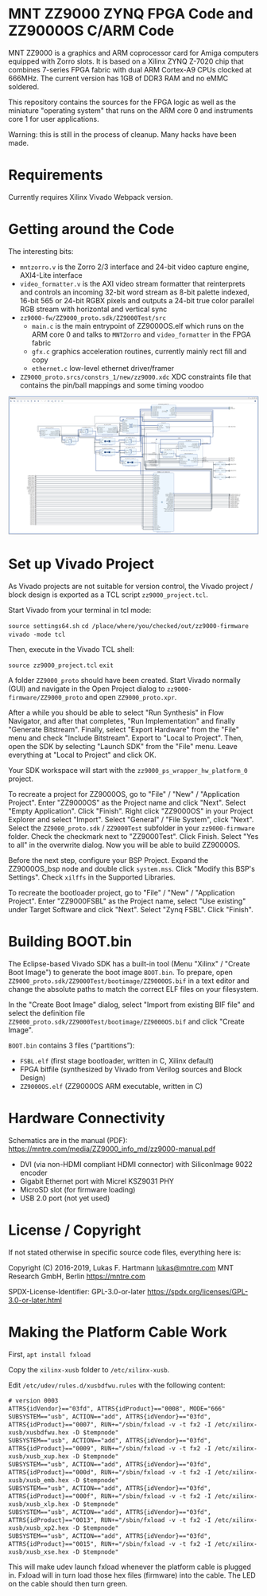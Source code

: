 # MNT ZZ9000 ZYNQ FPGA Code and ZZ9000OS C/ARM Code

MNT ZZ9000 is a graphics and ARM coprocessor card for Amiga computers equipped with Zorro slots. It is based on a Xilinx ZYNQ Z-7020 chip that combines 7-series FPGA fabric with dual ARM Cortex-A9 CPUs clocked at 666MHz. The current version has 1GB of DDR3 RAM and no eMMC soldered.

This repository contains the sources for the FPGA logic as well as the miniature "operating system" that runs on the ARM core 0 and instruments core 1 for user applications.

Warning: this is still in the process of cleanup. Many hacks have been made.

# Requirements

Currently requires Xilinx Vivado Webpack version.

# Getting around the Code

The interesting bits:

- `mntzorro.v` is the Zorro 2/3 interface and 24-bit video capture engine, AXI4-Lite interface
- `video_formatter.v` is the AXI video stream formatter that reinterprets and controls an incoming 32-bit word stream as 8-bit palette indexed, 16-bit 565 or 24-bit RGBX pixels and outputs a 24-bit true color parallel RGB stream with horizontal and vertical sync
- `zz9000-fw/ZZ9000_proto.sdk/ZZ9000Test/src`
  - `main.c` is the main entrypoint of ZZ9000OS.elf which runs on the ARM core 0 and talks to `MNTZorro` and `video_formatter` in the FPGA fabric
  - `gfx.c` graphics acceleration routines, currently mainly rect fill and copy
  - `ethernet.c` low-level ethernet driver/framer
- `ZZ9000_proto.srcs/constrs_1/new/zz9000.xdc` XDC constraints file that contains the pin/ball mappings and some timing voodoo

![ZZ9000 Block Design](gfx/zz9000-bd.png?raw=true "ZZ9000 Block Design")

# Set up Vivado Project

As Vivado projects are not suitable for version control, the Vivado project / block design is exported as a TCL script `zz9000_project.tcl`.

Start Vivado from your terminal in tcl mode:

`source settings64.sh`
`cd /place/where/you/checked/out/zz9000-firmware`
`vivado -mode tcl`

Then, execute in the Vivado TCL shell:

`source zz9000_project.tcl`
`exit`

A folder `ZZ9000_proto` should have been created. Start Vivado normally (GUI) and navigate in the Open Project dialog to `zz9000-firmware/ZZ9000_proto` and open `ZZ9000_proto.xpr`. 

After a while you should be able to select "Run Synthesis" in Flow Navigator, and after that completes, "Run Implementation" and finally "Generate Bitstream". Finally, select "Export Hardware" from the "File" menu and check "Include Bitstream". Export to "Local to Project". Then, open the SDK by selecting "Launch SDK" from the "File" menu. Leave everything at "Local to Project" and click OK.

Your SDK workspace will start with the `zz9000_ps_wrapper_hw_platform_0` project.

To recreate a project for ZZ9000OS, go to "File" / "New" / "Application Project". Enter "ZZ9000OS" as the Project name and click "Next". Select "Empty Application". Click "Finish". Right click "ZZ9000OS" in your Project Explorer and select "Import". Select "General" / "File System", click "Next". Select the `ZZ9000_proto.sdk` / `ZZ9000Test` subfolder in your `zz9000-firmware` folder. Check the checkmark next to "ZZ9000Test". Click Finish. Select "Yes to all" in the overwrite dialog. Now you will be able to build ZZ9000OS.

Before the next step, configure your BSP Project. Expand the ZZ9000OS_bsp node and double click `system.mss`. Click "Modify this BSP's Settings". Check `xilffs` in the Supported Libraries.

To recreate the bootloader project, go to "File" / "New" / "Application Project". Enter "ZZ9000FSBL" as the Project name, select "Use existing" under Target Software and click "Next". Select "Zynq FSBL". Click "Finish".

# Building BOOT.bin

The Eclipse-based Vivado SDK has a built-in tool (Menu "Xilinx" / "Create Boot Image") to generate the boot image `BOOT.bin`. To prepare, open `ZZ9000_proto.sdk/ZZ9000Test/bootimage/ZZ9000OS.bif` in a text editor and change the absolute paths to match the correct ELF files on your filesystem.

In the "Create Boot Image" dialog, select "Import from existing BIF file" and select the definition file `ZZ9000_proto.sdk/ZZ9000Test/bootimage/ZZ9000OS.bif` and click "Create Image".

`BOOT.bin` contains 3 files (“partitions”):

- `FSBL.elf` (first stage bootloader, written in C, Xilinx default)
- FPGA bitfile (synthesized by Vivado from Verilog sources and Block Design)
- `ZZ9000OS.elf` (ZZ9000OS ARM executable, written in C)

# Hardware Connectivity

Schematics are in the manual (PDF): https://mntre.com/media/ZZ9000_info_md/zz9000-manual.pdf

- DVI (via non-HDMI compliant HDMI connector) with SiliconImage 9022 encoder
- Gigabit Ethernet port with Micrel KSZ9031 PHY
- MicroSD slot (for firmware loading)
- USB 2.0 port (not yet used)

# License / Copyright

If not stated otherwise in specific source code files, everything here is:

Copyright (C) 2016-2019, Lukas F. Hartmann <lukas@mntre.com>
MNT Research GmbH, Berlin
https://mntre.com

SPDX-License-Identifier: GPL-3.0-or-later
https://spdx.org/licenses/GPL-3.0-or-later.html

# Making the Platform Cable Work

First, `apt install fxload`

Copy the `xilinx-xusb` folder to `/etc/xilinx-xusb`.

Edit `/etc/udev/rules.d/xusbdfwu.rules` with the following content:

```
# version 0003
ATTRS{idVendor}=="03fd", ATTRS{idProduct}=="0008", MODE="666"
SUBSYSTEM=="usb", ACTION=="add", ATTRS{idVendor}=="03fd", ATTRS{idProduct}=="0007", RUN+="/sbin/fxload -v -t fx2 -I /etc/xilinx-xusb/xusbdfwu.hex -D $tempnode"
SUBSYSTEM=="usb", ACTION=="add", ATTRS{idVendor}=="03fd", ATTRS{idProduct}=="0009", RUN+="/sbin/fxload -v -t fx2 -I /etc/xilinx-xusb/xusb_xup.hex -D $tempnode"
SUBSYSTEM=="usb", ACTION=="add", ATTRS{idVendor}=="03fd", ATTRS{idProduct}=="000d", RUN+="/sbin/fxload -v -t fx2 -I /etc/xilinx-xusb/xusb_emb.hex -D $tempnode"
SUBSYSTEM=="usb", ACTION=="add", ATTRS{idVendor}=="03fd", ATTRS{idProduct}=="000f", RUN+="/sbin/fxload -v -t fx2 -I /etc/xilinx-xusb/xusb_xlp.hex -D $tempnode"
SUBSYSTEM=="usb", ACTION=="add", ATTRS{idVendor}=="03fd", ATTRS{idProduct}=="0013", RUN+="/sbin/fxload -v -t fx2 -I /etc/xilinx-xusb/xusb_xp2.hex -D $tempnode"
SUBSYSTEM=="usb", ACTION=="add", ATTRS{idVendor}=="03fd", ATTRS{idProduct}=="0015", RUN+="/sbin/fxload -v -t fx2 -I /etc/xilinx-xusb/xusb_xse.hex -D $tempnode"
```

This will make udev launch fxload whenever the platform cable is plugged in. Fxload will in turn load those hex files (firmware) into the cable. The LED on the cable should then turn green.

